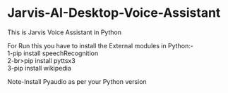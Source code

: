 # Jarvis-AI-Desktop-Voice-Assistant
This is Jarvis Voice Assistant in Python

For Run this you have to install the External modules in Python:-
<br>1-pip install speechRecognition<br>
2-br>pip install pyttsx3<br>
3-pip install wikipedia



Note-Install Pyaudio as per your Python version
